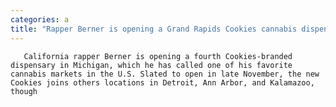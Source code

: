 ```yaml
---
categories: a
title: "Rapper Berner is opening a Grand Rapids Cookies cannabis dispensary"
---
```


      
      

      
       California rapper Berner is opening a fourth Cookies-branded dispensary in Michigan, which he has called one of his favorite cannabis markets in the U.S. Slated to open in late November, the new Cookies joins others locations in Detroit, Ann Arbor, and Kalamazoo, though